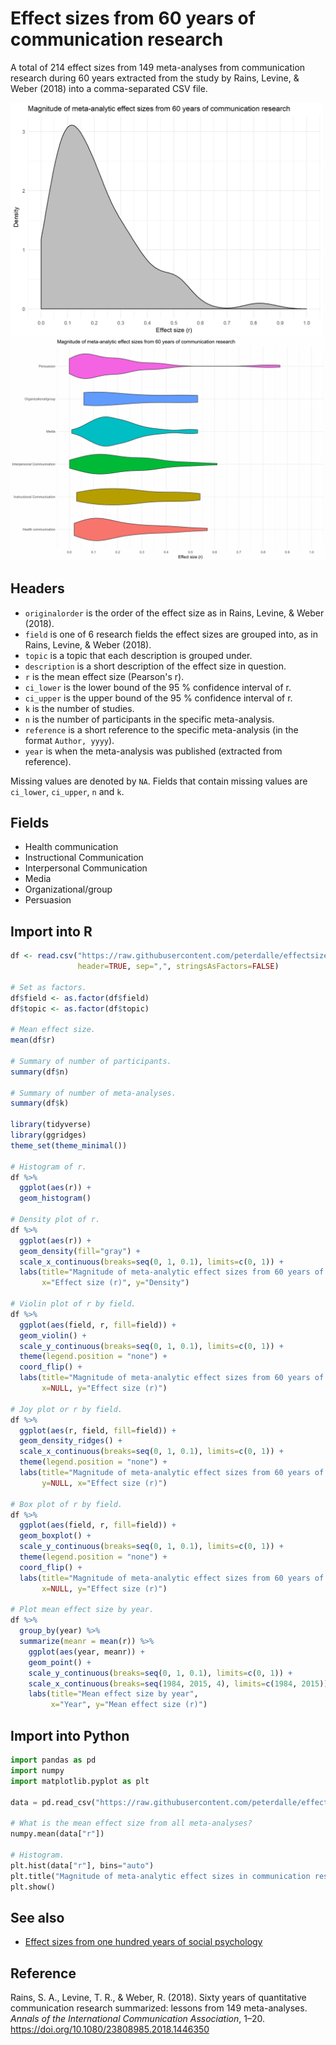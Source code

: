 # Effect sizes from 60 years of communication research

A total of 214 effect sizes from 149 meta-analyses from communication research during 60 years extracted from the study by Rains, Levine, & Weber (2018) into a comma-separated CSV file.

<img src="effect-sizes.png" width="500" alt="Magnitude of meta-analytic effect sizes in communication research">

<img src="effect-size-by-field.png" width="700" alt="Magnitude of meta-analytic effect sizes in communication research - by field">

## Headers

- `originalorder` is the order of the effect size as in Rains, Levine, & Weber (2018).
- `field` is one of 6 research fields the effect sizes are grouped into, as in Rains, Levine, & Weber (2018).
- `topic` is a topic that each description is grouped under.
- `description` is a short description of the effect size in question.
- `r` is the mean effect size (Pearson's r).
- `ci_lower` is the lower bound of the 95 % confidence interval of r.
- `ci_upper` is the upper bound of the 95 % confidence interval of r.
- `k` is the number of studies.
- `n` is the number of participants in the specific meta-analysis.
- `reference` is a short reference to the specific meta-analysis (in the format `Author, yyyy`).
- `year` is when the meta-analysis was published (extracted from reference).

Missing values are denoted by `NA`. Fields that contain missing values are `ci_lower`, `ci_upper`, `n` and `k`.

## Fields

- Health communication
- Instructional Communication
- Interpersonal Communication
- Media
- Organizational/group
- Persuasion

## Import into R

```r
df <- read.csv("https://raw.githubusercontent.com/peterdalle/effectsizes-comm/master/effectsizes.csv",
               header=TRUE, sep=",", stringsAsFactors=FALSE)

# Set as factors.
df$field <- as.factor(df$field)
df$topic <- as.factor(df$topic)

# Mean effect size.
mean(df$r)

# Summary of number of participants.
summary(df$n)

# Summary of number of meta-analyses.
summary(df$k)

library(tidyverse)
library(ggridges)
theme_set(theme_minimal())

# Histogram of r.
df %>% 
  ggplot(aes(r)) +
  geom_histogram()

# Density plot of r.
df %>%
  ggplot(aes(r)) +
  geom_density(fill="gray") +
  scale_x_continuous(breaks=seq(0, 1, 0.1), limits=c(0, 1)) + 
  labs(title="Magnitude of meta-analytic effect sizes from 60 years of communication research",
       x="Effect size (r)", y="Density")

# Violin plot of r by field.
df %>%
  ggplot(aes(field, r, fill=field)) +
  geom_violin() +
  scale_y_continuous(breaks=seq(0, 1, 0.1), limits=c(0, 1)) + 
  theme(legend.position = "none") +
  coord_flip() + 
  labs(title="Magnitude of meta-analytic effect sizes from 60 years of communication research",
       x=NULL, y="Effect size (r)")

# Joy plot or r by field.
df %>%
  ggplot(aes(r, field, fill=field)) +
  geom_density_ridges() +
  scale_x_continuous(breaks=seq(0, 1, 0.1), limits=c(0, 1)) + 
  theme(legend.position = "none") +
  labs(title="Magnitude of meta-analytic effect sizes from 60 years of communication research",
       y=NULL, x="Effect size (r)")

# Box plot of r by field.
df %>%
  ggplot(aes(field, r, fill=field)) +
  geom_boxplot() +
  scale_y_continuous(breaks=seq(0, 1, 0.1), limits=c(0, 1)) + 
  theme(legend.position = "none") +
  coord_flip() +
  labs(title="Magnitude of meta-analytic effect sizes from 60 years of communication research",
       x=NULL, y="Effect size (r)")

# Plot mean effect size by year.
df %>%
  group_by(year) %>%
  summarize(meanr = mean(r)) %>%
    ggplot(aes(year, meanr)) +
    geom_point() + 
    scale_y_continuous(breaks=seq(0, 1, 0.1), limits=c(0, 1)) + 
    scale_x_continuous(breaks=seq(1984, 2015, 4), limits=c(1984, 2015)) + 
    labs(title="Mean effect size by year",
         x="Year", y="Mean effect size (r)")
```

## Import into Python

```python
import pandas as pd
import numpy
import matplotlib.pyplot as plt

data = pd.read_csv("https://raw.githubusercontent.com/peterdalle/effectsizes-comm/master/effectsizes.csv", sep=",")

# What is the mean effect size from all meta-analyses?
numpy.mean(data["r"])

# Histogram.
plt.hist(data["r"], bins="auto")
plt.title("Magnitude of meta-analytic effect sizes in communication research")
plt.show()
```

## See also

- [Effect sizes from one hundred years of social psychology](https://github.com/peterdalle/effectsizes)

## Reference

Rains, S. A., Levine, T. R., & Weber, R. (2018). Sixty years of quantitative communication research summarized: lessons from 149 meta-analyses. *Annals of the International Communication Association*, 1–20. <https://doi.org/10.1080/23808985.2018.1446350>
